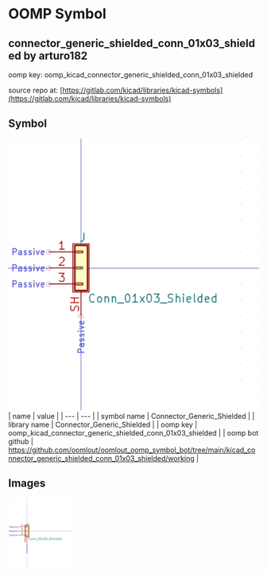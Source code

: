 # OOMP Symbol  
## connector_generic_shielded_conn_01x03_shielded  by arturo182  
  
oomp key: oomp_kicad_connector_generic_shielded_conn_01x03_shielded  
  
source repo at: [https://gitlab.com/kicad/libraries/kicad-symbols](https://gitlab.com/kicad/libraries/kicad-symbols)  
## Symbol  
  
[![working.png](working_600.png)](working.png)  
| name | value | 
| --- | --- | 
| symbol name | Connector_Generic_Shielded | 
| library name | Connector_Generic_Shielded | 
| oomp key | oomp_kicad_connector_generic_shielded_conn_01x03_shielded | 
| oomp bot github | https://github.com/oomlout/oomlout_oomp_symbol_bot/tree/main/kicad_connector_generic_shielded_conn_01x03_shielded/working | 
## Images  
  
[![working.png](working_140.png)](working.png)  
